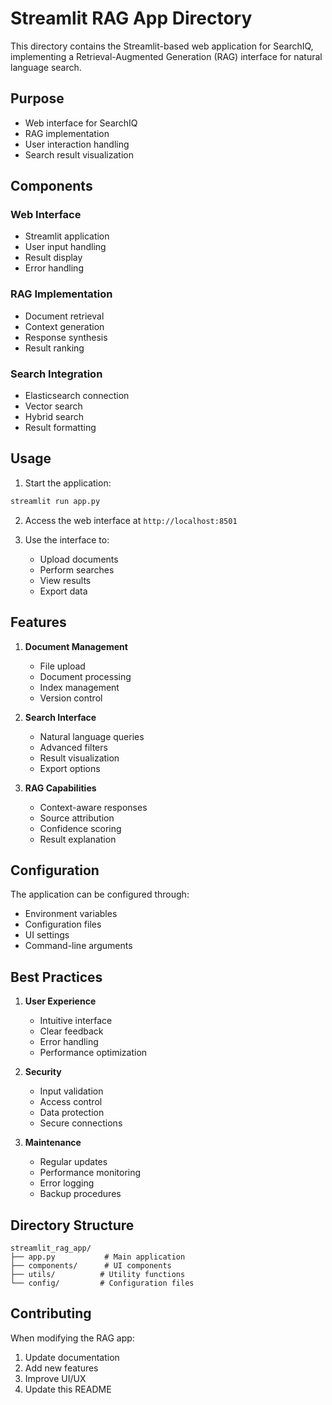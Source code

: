 # Streamlit RAG App Directory

This directory contains the Streamlit-based web application for SearchIQ, implementing a Retrieval-Augmented Generation (RAG) interface for natural language search.

## Purpose

- Web interface for SearchIQ
- RAG implementation
- User interaction handling
- Search result visualization

## Components

### Web Interface
- Streamlit application
- User input handling
- Result display
- Error handling

### RAG Implementation
- Document retrieval
- Context generation
- Response synthesis
- Result ranking

### Search Integration
- Elasticsearch connection
- Vector search
- Hybrid search
- Result formatting

## Usage

1. Start the application:
```bash
streamlit run app.py
```

2. Access the web interface at `http://localhost:8501`

3. Use the interface to:
   - Upload documents
   - Perform searches
   - View results
   - Export data

## Features

1. **Document Management**
   - File upload
   - Document processing
   - Index management
   - Version control

2. **Search Interface**
   - Natural language queries
   - Advanced filters
   - Result visualization
   - Export options

3. **RAG Capabilities**
   - Context-aware responses
   - Source attribution
   - Confidence scoring
   - Result explanation

## Configuration

The application can be configured through:
- Environment variables
- Configuration files
- UI settings
- Command-line arguments

## Best Practices

1. **User Experience**
   - Intuitive interface
   - Clear feedback
   - Error handling
   - Performance optimization

2. **Security**
   - Input validation
   - Access control
   - Data protection
   - Secure connections

3. **Maintenance**
   - Regular updates
   - Performance monitoring
   - Error logging
   - Backup procedures

## Directory Structure

```
streamlit_rag_app/
├── app.py           # Main application
├── components/      # UI components
├── utils/          # Utility functions
└── config/         # Configuration files
```

## Contributing

When modifying the RAG app:
1. Update documentation
2. Add new features
3. Improve UI/UX
4. Update this README 